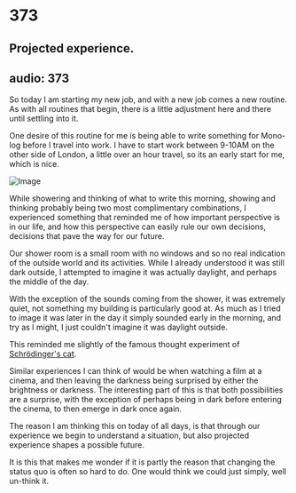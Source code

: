 # 373
## Projected experience.
audio: 373
---
So today I am starting my new job, and with a new job comes a new routine. As with all routines that begin, there is a little adjustment here and there until settling into it.

One desire of this routine for me is being able to write something for Mono-log before I travel into work. I have to start work between 9-10AM on the other side of London, a little over an hour travel, so its an early start for me, which is nice. 

![Image](/assets/img/snd-373.png)

While showering and thinking of what to write this morning, showing and thinking probably being two most complimentary combinations, I experienced something that reminded me of how important perspective is in our life, and how this perspective can easily rule our own decisions, decisions that pave the way for our future.

Our shower room is a small room with no windows and so no real indication of the outside world and its activities. While I already understood it was still dark outside, I attempted to imagine it was actually daylight, and perhaps the middle of the day.

With the exception of the sounds coming from the shower, it was extremely quiet, not something my building is particularly good at. As much as I tried to image it was later in the day it simply sounded early in the morning, and try as I might, I just couldn't imagine it was daylight outside.

This reminded me slightly of the famous thought experiment of <a href="http://en.wikipedia.org/wiki/Schr%C3%B6dinger's_cat" title="Schrödinger's cat">Schrödinger's cat</a>.

Similar experiences I can think of would be when watching a film at a cinema, and then leaving the darkness being surprised by either the brightness or darkness. The interesting part of this is that both possibilities are a surprise, with the exception of perhaps being in dark before entering the cinema, to then emerge in dark once again.

The reason I am thinking this on today of all days, is that through our experience we begin to understand a situation, but also projected experience shapes a possible future. 

It is this that makes me wonder if it is partly the reason that changing the status quo is often so hard to do. One would think we could just simply, well un-think it.
